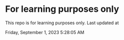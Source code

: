 # For learning purposes only
This repo is for learning purposes only.
Last updated at

Friday, September 1, 2023 5:28:05 AM

